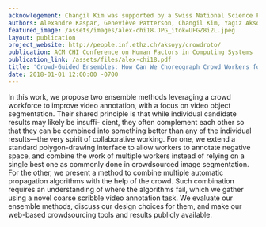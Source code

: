 ```yaml
---
acknowlegement: Changil Kim was supported by a Swiss National Science Foundation fellowship P2EZP2 168785. We thank Zoya Bylinskii for her help with the paper.
authors: Alexandre Kaspar, Geneviève Patterson, Changil Kim, Yagız Aksoy, Wojciech Matusik, Mohamed Elgharib
featured_image: /assets/images/alex-chi18.JPG_itok=UFGZ8i2L.jpeg
layout: publication
project_website: http://people.inf.ethz.ch/aksoyy/crowdroto/
publication: ACM CHI Conference on Human Factors in Computing Systems
publication_link: /assets/files/alex-chi18.pdf
title: 'Crowd-Guided Ensembles: How Can We Choreograph Crowd Workers for Video Segmentation?'
date: 2018-01-01 12:00:00 -0700
---
```


In this work, we propose two ensemble methods leveraging a crowd workforce to improve video annotation, with a focus on video object segmentation. Their shared principle is that while individual candidate results may likely be insuffi- cient, they often complement each other so that they can be combined into something better than any of the individual results—the very spirit of collaborative working. For one, we extend a standard polygon-drawing interface to allow workers to annotate negative space, and combine the work of multiple workers instead of relying on a single best one as commonly done in crowdsourced image segmentation. For the other, we present a method to combine multiple automatic propagation algorithms with the help of the crowd. Such combination requires an understanding of where the algorithms fail, which we gather using a novel coarse scribble video annotation task. We evaluate our ensemble methods, discuss our design choices for them, and make our web-based crowdsourcing tools and results publicly available.